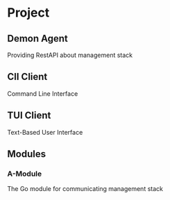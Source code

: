 # Project
## Demon Agent
Providing RestAPI about management stack

## ClI Client
Command Line Interface

## TUI Client
Text-Based User Interface

## Modules
### A-Module
The Go module for communicating management stack
